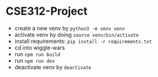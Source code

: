 # CSE312-Project
- create a new venv by ```python3 -m venv venv```
- activate venv by doing ```source venv/bin/activate```
- install requirements: ```pip install -r requirements.txt```
- cd into wiggle-wars
- run ```npm run build```
- run ```npm run dev```
- deactivate venv by ```deactivate```
